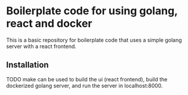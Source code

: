 # Boilerplate code for using golang, react and docker
This is a basic repository for boilerplate code that uses a simple golang server with a react frontend.

## Installation
TODO
make can be used to build the ui (react frontend), build the dockerized golang server, and run the server in localhost:8000.

